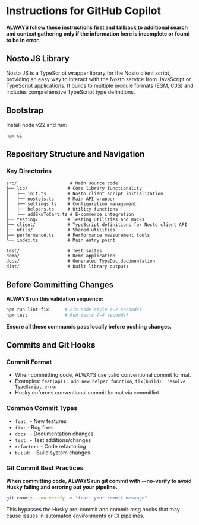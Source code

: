 # Instructions for GitHub Copilot

**ALWAYS follow these instructions first and fallback to additional search and context gathering only if the information here is incomplete or found to be in error.**

## Nosto JS Library

Nosto JS is a TypeScript wrapper library for the Nosto client script, providing an easy way to interact with the Nosto service from JavaScript or TypeScript applications. It builds to multiple module formats (ESM, CJS) and includes comprehensive TypeScript type definitions.

## Bootstrap

Install node v22 and run:

```bash
npm ci
```

## Repository Structure and Navigation

### Key Directories
```
src/                    # Main source code
├── lib/               # Core library functionality
│   ├── init.ts        # Nosto client script initialization 
│   ├── nostojs.ts     # Main API wrapper
│   ├── settings.ts    # Configuration management
│   ├── helpers.ts     # Utility functions
│   └── addSkuToCart.ts # E-commerce integration
├── testing/           # Testing utilities and mocks
├── client/            # TypeScript definitions for Nosto client API
├── utils/             # Shared utilities
├── performance.ts     # Performance measurement tools
└── index.ts           # Main entry point

test/                  # Test suites
demo/                  # Demo application
docs/                  # Generated TypeDoc documentation  
dist/                  # Built library outputs
```

## Before Committing Changes

**ALWAYS run this validation sequence:**
```bash
npm run lint-fix      # Fix code style (~2 seconds)
npm test              # Run tests (~4 seconds) 
```

**Ensure all these commands pass locally before pushing changes.**

## Commits and Git Hooks

### Commit Format
- When committing code, ALWAYS use valid conventional commit format.
- Examples: `feat(api): add new helper function`, `fix(build): resolve TypeScript error`
- Husky enforces conventional commit format via commitlint

### Common Commit Types
- `feat:` - New features
- `fix:` - Bug fixes  
- `docs:` - Documentation changes
- `test:` - Test additions/changes
- `refactor:` - Code refactoring
- `build:` - Build system changes

### Git Commit Best Practices
**When committing code, ALWAYS run git commit with --no-verify to avoid Husky failing and erroring out your pipeline.**

```bash
git commit --no-verify -m "feat: your commit message"
```

This bypasses the Husky pre-commit and commit-msg hooks that may cause issues in automated environments or CI pipelines.
